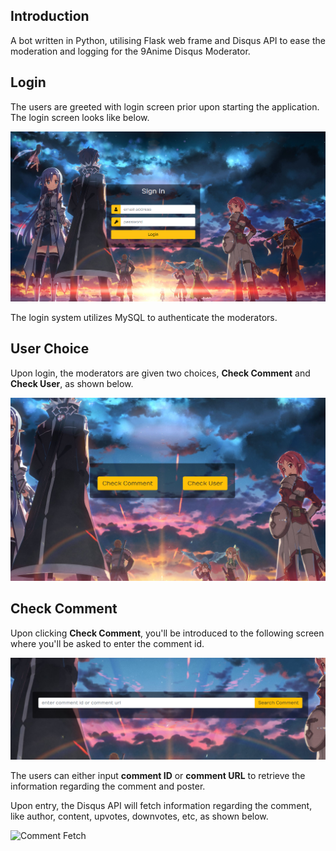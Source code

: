 ## Introduction
A bot written in Python, utilising Flask web frame and Disqus API to ease the moderation and logging for the 9Anime Disqus Moderator.

## Login

The users are greeted with login screen prior upon starting the application. The login screen looks like below.

![Login Screen](https://github.com/KennyStryker/9anime-disqus-bot/blob/main/images/loginscreen.png?raw=true)

The login system utilizes MySQL to authenticate the moderators.

## User Choice

Upon login, the moderators are given two choices, **Check Comment** and **Check User**, as shown below.

![Choice Screen](https://github.com/KennyStryker/9anime-disqus-bot/blob/main/images/choice.png?raw=true)

## Check Comment

Upon clicking **Check Comment**, you'll be introduced to the following screen where you'll be asked to enter the comment id.

![Comment Screen](https://github.com/KennyStryker/9anime-disqus-bot/blob/main/images/comment.png?raw=true)

The users can either input **comment ID** or **comment URL** to retrieve the information regarding the comment and poster.

Upon entry, the Disqus API will fetch information regarding the comment, like author, content, upvotes, downvotes, etc, as shown below.

![Comment Fetch](https://github.com/KennyStryker/9anime-disqus-bot/blob/main/images/viewcomment.png?raw=true)